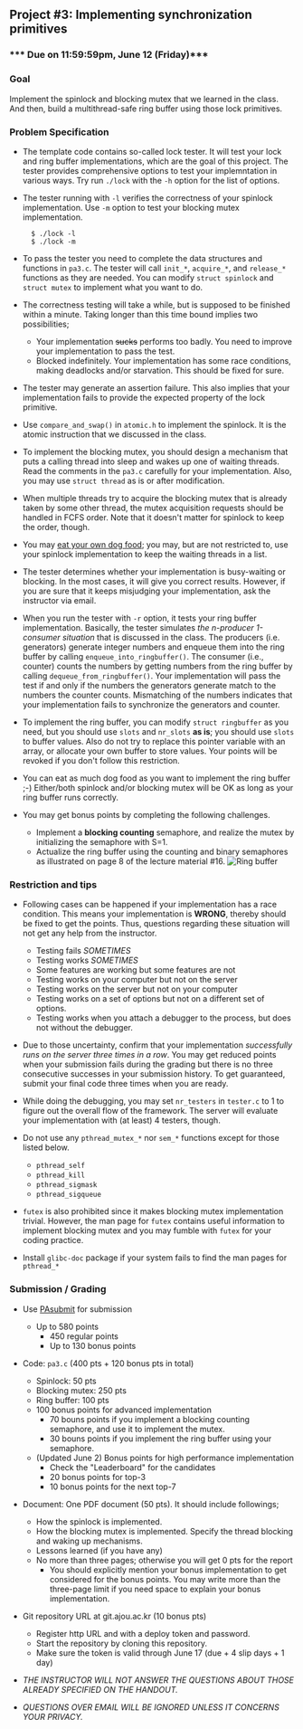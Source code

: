 ## Project #3: Implementing synchronization primitives

### *** Due on 11:59:59pm, June 12 (Friday)***

### Goal
Implement the spinlock and blocking mutex that we learned in the class. And then, build a multithread-safe ring buffer using those lock primitives.

### Problem Specification
- The template code contains so-called lock tester. It will test your lock and ring buffer implementations, which are the goal of this project. The tester provides comprehensive options to test your implemntation in various ways. Try run `./lock` with the `-h` option for the list of options.

- The tester running with `-l` verifies the correctness of your spinlock implementation. Use `-m` option to test your blocking mutex implementation.
  ```
	$ ./lock -l
	$ ./lock -m
	```

- To pass the tester you need to complete the data structures and functions in `pa3.c`. The tester will call `init_*`, `acquire_*`, and `release_*` functions as they are needed. You can modify `struct spinlock` and `struct mutex` to implement what you want to do.

- The correctness testing will take a while, but is supposed to be finished within a minute. Taking longer than this time bound implies two possibilities;
  - Your implementation ~~sucks~~ performs too badly. You need to improve your implementation to pass the test.
  - Blocked indefinitely. Your implementation has some race conditions, making deadlocks and/or starvation. This should be fixed for sure.

- The tester may generate an assertion failure. This also implies that your implementation fails to provide the expected property of the lock primitive.

- Use `compare_and_swap()` in `atomic.h` to implement the spinlock. It is the atomic instruction that we discussed in the class.

- To implement the blocking mutex, you should design a mechanism that puts a calling thread into sleep and wakes up one of waiting threads. Read the comments in the `pa3.c` carefully for your implementation. Also, you may use `struct thread` as is or after modification.
- When multiple threads try to acquire the blocking mutex that is already taken by some other thread, the mutex acquisition requests should be handled in FCFS order. Note that it doesn't matter for spinlock to keep the order, though.
- You may [eat your own dog food](https://en.wikipedia.org/wiki/Eating_your_own_dog_food); you may, but are not restricted to, use your spinlock implementation to keep the waiting threads in a list. 
- The tester determines whether your implementation is busy-waiting or blocking. In the most cases, it will give you correct results. However, if you are sure that it keeps misjudging your implementation, ask the instructor via email.

- When you run the tester with `-r` option, it tests your ring buffer implementation. Basically, the tester simulates *the n-producer 1-consumer situation* that is discussed in the class. The producers (i.e. generators) generate integer numbers and enqueue them into the ring buffer by calling `enqueue_into_ringbuffer()`. The consumer (i.e., counter) counts the numbers by getting numbers from the ring buffer by calling `dequeue_from_ringbuffer()`. Your implementation will pass the test if and only if the numbers the generators generate match to the numbers the counter counts. Mismatching of the numbers indicates that your implementation fails to synchronize the generators and counter.

- To implement the ring buffer, you can modify `struct ringbuffer` as you need, but you should use `slots` and `nr_slots` **as is**; you should use `slots` to buffer values. Also do not try to replace this pointer variable with an array, or allocate your own buffer to store values. Your points will be revoked if you don't follow this restriction.

- You can eat as much dog food as you want to implement the ring buffer ;-) Either/both spinlock and/or blocking mutex will be OK as long as your ring buffer runs correctly.

- You may get bonus points by completing the following challenges.
  - Implement a **blocking counting** semaphore, and realize the mutex by initializing the semaphore with S=1.
  - Actualize the ring buffer using the counting and binary semaphores as illustrated on page 8 of the lecture material #16.
![Ring buffer](https://sslab.ajou.ac.kr/attend/pa3-ringbuffer.png)


### Restriction and tips
- Following cases can be happened if your implementation has a race condition. This means your implementation is **WRONG**, thereby should be fixed to get the points. Thus, questions regarding these situation will not get any help from the instructor.
  - Testing fails *SOMETIMES*
  - Testing works *SOMETIMES*
  - Some features are working but some features are not
  - Testing works on your computer but not on the server
  - Testing works on the server but not on your computer
  - Testing works on a set of options but not on a different set of options.
  - Testing works when you attach a debugger to the process, but does not without the debugger.

- Due to those uncertainty, confirm that your implementation *successfully runs on the server three times in a row*. You may get reduced points when your submission fails during the grading but there is no three consecutive successes in your submission history. To get guaranteed, submit your final code three times when you are ready.

- While doing the debugging, you may set `nr_testers` in `tester.c` to 1 to figure out the overall flow of the framework. The server will evaluate your implementation with (at least) 4 testers, though.

- Do not use any `pthread_mutex_*` nor `sem_*` functions except for those listed below.
  - `pthread_self`
  - `pthread_kill`
  - `pthread_sigmask`
  - `pthread_sigqueue`

- `futex` is also prohibited since it makes blocking mutex implementation trivial. However, the man page for `futex` contains useful information to implement blocking mutex and you may fumble with `futex` for your coding practice.

- Install `glibc-doc` package if your system fails to find the man pages for `pthread_*` 


### Submission / Grading

- Use [PAsubmit](https://sslab.ajou.ac.kr/pasubmit) for submission
  - Up to 580 points
    - 450 regular points
    - Up to 130 bonus points

- Code: `pa3.c` (400 pts + 120 bonus pts in total)
	- Spinlock: 50 pts
	- Blocking mutex: 250 pts
	- Ring buffer: 100 pts
	- 100 bonus points for advanced implementation
	  - 70 bouns points if you implement a blocking counting semaphore, and use it to implement the mutex.
	  - 30 bouns points if you implement the ring buffer using your semaphore.
  - (Updated June 2) Bonus points for high performance implementation
    - Check the "Leaderboard" for the candidates
    - 20 bonus points for top-3
    - 10 bonus points for the next top-7

- Document: One PDF document (50 pts). It should include followings;
  - How the spinlock is implemented.
  - How the blocking mutex is implemented. Specify the thread blocking and waking up mechanisms.
  - Lessons learned (if you have any)
  - No more than three pages; otherwise you will get 0 pts for the report
	- You should explicitly mention your bonus implementation to get considered for the bonus points. You may write more than the three-page limit if you need space to explain your bonus implementation.

- Git repository URL at git.ajou.ac.kr (10 bonus pts)
	- Register http URL and with a deploy token and password.
	- Start the repository by cloning this repository.
	- Make sure the token is valid through June 17 (due + 4 slip days + 1 day)

- *THE INSTRUCTOR WILL NOT ANSWER THE QUESTIONS ABOUT THOSE ALREADY SPECIFIED ON THE HANDOUT.*
- *QUESTIONS OVER EMAIL WILL BE IGNORED UNLESS IT CONCERNS YOUR PRIVACY.*
